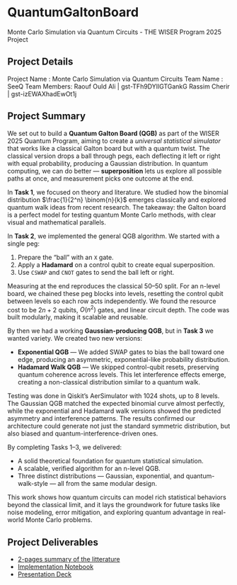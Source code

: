 # QuantumGaltonBoard
Monte Carlo Simulation via Quantum Circuits - THE WISER Program 2025 Project

## Project Details
Project Name : Monte Carlo Simulation via Quantum Circuits
Team Name : SeeQ
Team Members:
Raouf Ould Ali | gst-TFh9DYIlGTGankG
Rassim Cherir | gst-izEWAXhadEwOt1j

## Project Summary
We set out to build a **Quantum Galton Board (QGB)** as part of the WISER 2025 Quantum Program, aiming to create a *universal statistical simulator* that works like a classical Galton board but with a quantum twist. The classical version drops a ball through pegs, each deflecting it left or right with equal probability, producing a Gaussian distribution. In quantum computing, we can do better — **superposition** lets us explore all possible paths at once, and measurement picks one outcome at the end.

In **Task 1**, we focused on theory and literature. We studied how the binomial distribution $\frac{1}{2^n} \binom{n}{k}$ emerges classically and explored quantum walk ideas from recent research. The takeaway: the Galton board is a perfect model for testing quantum Monte Carlo methods, with clear visual and mathematical parallels.

In **Task 2**, we implemented the general QGB algorithm. We started with a single peg:

1. Prepare the “ball” with an `X` gate.
2. Apply a **Hadamard** on a control qubit to create equal superposition.
3. Use `CSWAP` and `CNOT` gates to send the ball left or right.

Measuring at the end reproduces the classical 50–50 split. For an n-level board, we chained these peg blocks into levels, resetting the control qubit between levels so each row acts independently. We found the resource cost to be $2n + 2$ qubits, $O(n^2)$ gates, and linear circuit depth. The code was built modularly, making it scalable and reusable.

By then we had a working **Gaussian-producing QGB**, but in **Task 3** we wanted variety. We created two new versions:

* **Exponential QGB** — We added SWAP gates to bias the ball toward one edge, producing an asymmetric, exponential-like probability distribution.
* **Hadamard Walk QGB** — We skipped control-qubit resets, preserving quantum coherence across levels. This let interference effects emerge, creating a non-classical distribution similar to a quantum walk.

Testing was done in Qiskit’s AerSimulator with 1024 shots, up to 8 levels. The Gaussian QGB matched the expected binomial curve almost perfectly, while the exponential and Hadamard walk versions showed the predicted asymmetry and interference patterns. The results confirmed our architecture could generate not just the standard symmetric distribution, but also biased and quantum-interference-driven ones.

By completing Tasks 1–3, we delivered:

* A solid theoretical foundation for quantum statistical simulation.
* A scalable, verified algorithm for an n-level QGB.
* Three distinct distributions — Gaussian, exponential, and quantum-walk-style — all from the same modular design.

This work shows how quantum circuits can model rich statistical behaviors beyond the classical limit, and it lays the groundwork for future tasks like noise modeling, error mitigation, and exploring quantum advantage in real-world Monte Carlo problems.


## Project Deliverables
- [2-pages summary of the litterature](https://github.com/SpeedCode210/QuantumGaltonBoard/blob/main/summary.pdf)
- [Implementation Notebook](https://github.com/SpeedCode210/QuantumGaltonBoard/blob/main/QGB.ipynb)
- [Presentation Deck](https://github.com/SpeedCode210/QuantumGaltonBoard/blob/main/presentation.pdf)
